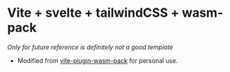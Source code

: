 # Vite + svelte + tailwindCSS + wasm-pack
*Only for future reference is definitely not a good template*
- Modified from [vite-plugin-wasm-pack](https://github.com/nshen/vite-plugin-wasm-pack/tree/main/example/my-crate) for personal use.
